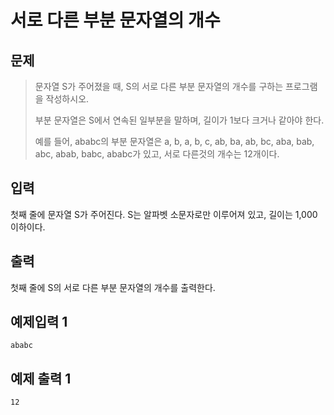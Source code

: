 # 서로 다른 부분 문자열의 개수
## 문제
> 문자열 S가 주어졌을 때, S의 서로 다른 부분 문자열의 개수를 구하는 프로그램을 작성하시오.
>
>부분 문자열은 S에서 연속된 일부분을 말하며, 길이가 1보다 크거나 같아야 한다.
>
>예를 들어, ababc의 부분 문자열은 a, b, a, b, c, ab, ba, ab, bc, aba, bab, abc, abab, babc, ababc가 있고, 서로 다른것의 개수는 12개이다.
## 입력
첫째 줄에 문자열 S가 주어진다. S는 알파벳 소문자로만 이루어져 있고, 길이는 1,000 이하이다.
## 출력
첫째 줄에 S의 서로 다른 부분 문자열의 개수를 출력한다.

## 예제입력 1
```
ababc
```
## 예제 출력 1
```
12
```